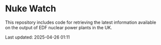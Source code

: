 # Nuke Watch

This repository includes code for retrieving the latest information available on the output of EDF nuclear power plants in the UK.

Last updated: 2025-04-26 01:11